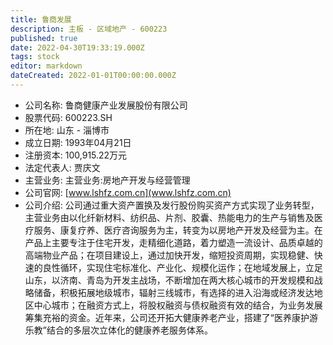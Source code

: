 ```yaml
---
title: 鲁商发展
description: 主板 - 区域地产 - 600223
published: true
date: 2022-04-30T19:33:19.000Z
tags: stock
editor: markdown
dateCreated: 2022-01-01T00:00:00.000Z
---
```


- 公司名称: 鲁商健康产业发展股份有限公司
- 股票代码: 600223.SH
- 所在地: 山东 - 淄博市
- 成立日期: 1993年04月21日
- 注册资本: 100,915.22万元
- 法定代表人: 贾庆文
- 主营业务: 主营业务:房地产开发与经营管理
- 公司官网: [www.lshfz.com.cn](www.lshfz.com.cn)
- 公司介绍: 公司通过重大资产置换及发行股份购买资产方式实现了业务转型，主营业务由以化纤新材料、纺织品、片剂、胶囊、热能电力的生产与销售及医疗服务、康复疗养、医疗咨询服务为主，转变为以房地产开发及经营为主。在产品上主要专注于住宅开发，走精细化道路，着力塑造一流设计、品质卓越的高端物业产品；在项目建设上，通过加快开发，缩短投资周期，实现稳健、快速的良性循环，实现住宅标准化、产业化、规模化运作；在地域发展上，立足山东，以济南、青岛为开发主战场，不断增加在两大核心城市的开发规模和战略储备，积极拓展地级城市，辐射三线城市，有选择的进入沿海或经济发达地区中心城市；在融资方式上，将股权融资与债权融资有效的结合，为业务发展筹集充裕的资金。近年来，公司还开拓大健康养老产业，搭建了“医养康护游乐教”结合的多层次立体化的健康养老服务体系。


